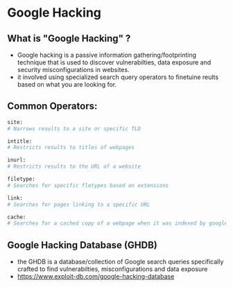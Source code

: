 # Google Hacking

## What is "Google Hacking" ?
- Google hacking is a passive information gathering/footprinting technique that is used to discover vulnerabilties, data exposure and security misconfigurations in websites.
- it involved using specialized search query operators to finetuine reults based on what you are looking for.

## Common Operators:
```python
site:
# Narrows results to a site or specific TLD
```
```python
intitle:
# Restricts results to titles of webpages
```
```python
inurl: 
# Restricts results to the URL of a website
```
```python
filetype: 
# Searches for specific fletypes based on extensions
```
```python
link: 
# Searches for pages linking to a specific URL
```
```python
cache:
# Searches for a cached copy of a webpage when it was indexed by google
```

## Google Hacking Database (GHDB)
- the GHDB is a database/collection of Google search queries specifically crafted to find vulnerabilties, misconfigurations and data exposure
- https://www.exploit-db.com/google-hacking-database